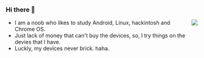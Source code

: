 ### Hi there 👋

<img src="https://github-readme-stats.mrdulin.vercel.app/api?username=hunanhjx&show_icons=true&hide_border=true&icon_color=586069&title_color=a0a9af" align="right">

- I am a noob who likes to study Android, Linux, hackintosh and Chrome OS.
- Just lack of money that can't buy the devices, so, I try things on the devies that I have.
- Luckly, my devices never brick. haha.

<!--
**hunanhjx/hunanhjx** is a ✨ _special_ ✨ repository because its `README.md` (this file) appears on your GitHub profile.

Here are some ideas to get you started:

- 🔭 I’m currently working on ...
- 🌱 I’m currently learning ...
- 👯 I’m looking to collaborate on ...
- 🤔 I’m looking for help with ...
- 💬 Ask me about ...
- 📫 How to reach me: ...
- 😄 Pronouns: ...
- ⚡ Fun fact: ...
-->
